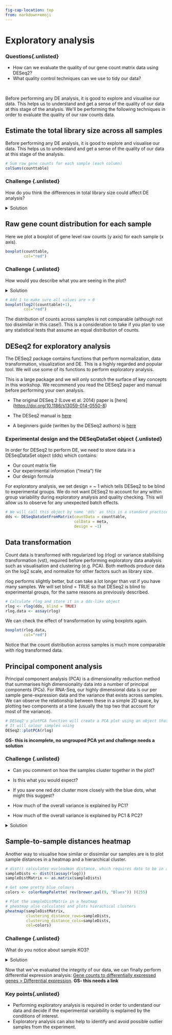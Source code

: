 ```yaml
---
fig-cap-location: top
from: markdown+emoji
---
```


# **Exploratory analysis** 


<div class="questions">

### **Questions**{.unlisted}
- How can we evaluate the quality of our gene count matrix data using DESeq2? 
- What quality control techniques can we use to tidy our data?  
</div>  
</br>

Before performing any DE analysis, it is good to explore and visualise our data. This helps us to understand and get a sense of the quality of our data at this stage of the analysis. We'll be performing the following techniques in order to evaluate the quality of our raw counts data. 

## **Estimate the total library size across all samples**

Before performing any DE analysis, it is good to explore and visualise our data. This helps us to understand and get a sense of the quality of our data at this stage of the analysis.

```r
# Sum raw gene counts for each sample (each column)
colSums(counttable)
```

<div class="challenge">

### **Challenge** {.unlisted}

How do you think the differences in total library size could affect DE analysis?

<details>
<summary>Solution</summary>

Notice that the counts are different for each sample, which we will need to account for. Total library size can give us an indication of sensitivity (more reads = higher ability to detect lowly expressed genes). 

This was briefly discussed in the introductory slides. There are recommendations available online for how deeply you should sequence a sample, depending on the species. or if anything went wrong in the upstream analysis steps (e.g. no reads aligning to genes could indicate DNA contamination).

</details>
</div>  

## **Raw gene count distribution for each sample** 

Here we plot a boxplot of gene level raw counts (y axis) for each sample (x axis).

```r
boxplot(counttable,
        col="red")
```

<div class="challenge">

### **Challenge** {.unlisted}

How would you describe what you are seeing in the plot?

<details>
<summary>Solution</summary>

For most genes, the total number of raw counts are relatively low. We can visualise distribution better if the counts were on a log2 scale.

</details>
</div>  

```r
# Add 1 to make sure all values are > 0
boxplot(log2((counttable)+1),
        col="red")
```

The distribution of counts across samples is not comparable (although not too dissimilar in this case!). This is a consideration to take if you plan to use any statistical tests that assume an equal distribution of counts.

## **DESeq2 for exploratory analysis**

The DESeq2 package contains functions that perform normalization, data transformation, visualization and DE. This is a highly regarded and popular tool. We will use some of its functions to perform exploratory analysis.

This is a large package and we will only scratch the surface of key concepts in this workshop. We recommend you read the DESeq2 paper and manual before performing your own analysis.

* The original DESeq 2 (Love et al. 2014) paper is [here] (https://doi.org/10.1186/s13059-014-0550-8)

* The DESeq2 manual is [here](http://bioconductor.org/packages/devel/bioc/vignettes/DESeq2/inst/doc/DESeq2.html)

* A beginners guide (written by the DESeq2 authors) is [here](https://bioc.ism.ac.jp/packages/2.14/bioc/vignettes/DESeq2/inst/doc/beginner.pdf)

### **Experimental design and the DESeqDataSet object** {.unlisted}

In order for DESeq2 to perform DE, we need to store data in a DESeqDataSet object (dds) which contains:

* Our count matrix file
* Our experimental information (“meta”) file
* Our design formula

For exploratory analysis, we set design = ~ 1 which tells DESeq2 to be blind to experimental groups. We do not want DESeq2 to account for any within group variability during exploratory analysis and quality checking. This will allow us to observe for any unexpected batch effects.


```r
# We will call this object by name 'dds' as this is a standard practice
dds <- DESeqDataSetFromMatrix(countData = counttable, 
                              colData = meta, 
                              design = ~1)
```

## **Data transformation** 

Count data is transformed with regularized log (rlog) or variance stabilising transformation (vst), required before performing exploratory data analysis such as visualisation and clustering (e.g. PCA). Both methods produce data on the log2 scale, and normalize for other factors such as library size.

rlog performs slightly better, but can take a lot longer than vst if you have many samples. We will set blind = TRUE so that DESeq2 is blind to experimental groups, for the same reasons as previously described.

```r
# Calculate rlog and store it in a dds-like object
rlog <- rlog(dds, blind = TRUE)
rlog.data <- assay(rlog)
```

We can check the effect of transformation by using boxplots again. 

```r
boxplot(rlog.data,
        col="red")
```

Notice that the count distribution across samples is much more comparable with rlog transformed data.

## **Principal component analysis**

Principal component analysis (PCA) is a dimensionality reduction method that summarises high dimensionality data into a number of principal components (PCs). For RNA-Seq, our highly dimensional data is our per sample gene-expression data and the variance that exists across samples. We can observe the relationship between these in a simple 2D space, by plotting two components at a time (usually the top two that account for most of the variance).

```r
# DESeq2's plotPCA function will create a PCA plot using an object that has rlog or vst values
# It will colour samples using 
DESeq2::plotPCA(rlog)
```

**GS- this is incomplete, no ungrouped PCA yet and challenge needs a solution**

<div class="challenge">

### **Challenge** {.unlisted}

* Can you comment on how the samples cluster together in the plot?

* Is this what you would expect?

* If you saw one red dot cluster more closely with the blue dots, what might this suggest?

* How much of the overall variance is explained by PC1?

* How much of the overall variance is explained by PC1 & PC2?

<details>
<summary>Solution</summary>

</details>
</div>  

## **Sample-to-sample distances heatmap**

Another way to visualise how similar or dissimilar our samples are is to plot sample distances in a heatmap and a hierarchical cluster.

```r
# dist() calculates eucleadean distance, which requires data to be in a specific format
sampleDists <- dist(t(assay(rlog)))
sampleDistMatrix <- as.matrix(sampleDists)

# Get some pretty blue colours
colors <- colorRampPalette( rev(brewer.pal(9, "Blues")) )(255)

# Plot the sampleDistMatrix in a heatmap
# pheatmap also calculates and plots hierachical clusters 
pheatmap(sampleDistMatrix,
         clustering_distance_rows=sampleDists,
         clustering_distance_cols=sampleDists,
         col=colors)
```         

<div class="challenge">

### **Challenge** {.unlisted}

What do you notice about sample KO3?

<details>
<summary>Solution</summary>

The hierarchical cluster groups KO3 more closely with the wild type samples. This could be an indication that our knockout has not worked - although we have confirmed that it has in part 1 of this workshop! 

Another reason could be that the knockout effect is not as strong in this sample as the other KO samples - for reasons we do not yet know!

</details>
</div>  

Now that we've evaluated the integrity of our data, we can finally perform differential expression analysis: [Gene counts to differentially expressed genes > Differential expression](). **GS- this needs a link**

<div class="keypoints">

### **Key points**{.unlisted}

-   Performing exploratory analysis is required in order to understand our data and decide if the experimental variability is explained by the conditions of interest.
-   Exploratory analysis can also help to identify and avoid possible outlier samples from the experiment.
</div>
